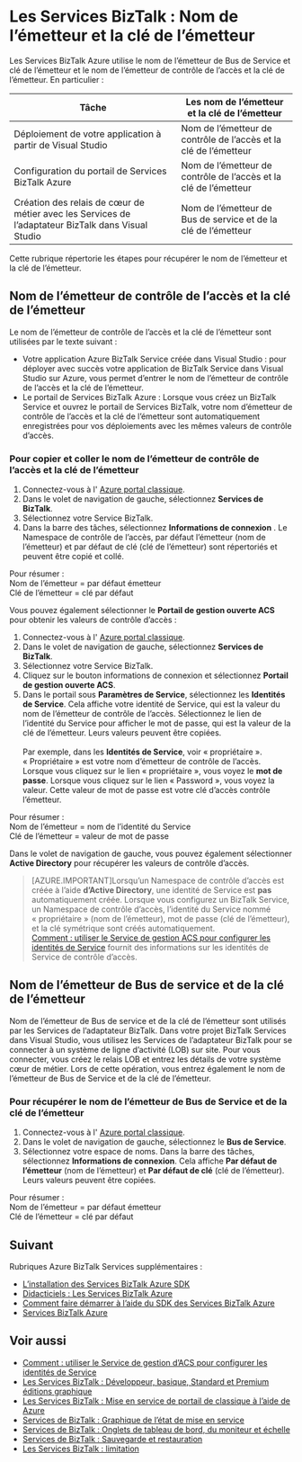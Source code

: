 <properties 
    pageTitle="Nom de l’émetteur et la clé de l’émetteur dans les Services BizTalk | Microsoft Azure" 
    description="Découvrez comment récupérer le nom de l’émetteur et la clé de l’émetteur de Bus des services ou de contrôle d’accès (ACS) dans les Services BizTalk. MABS, WABS" 
    services="biztalk-services" 
    documentationCenter="" 
    authors="MandiOhlinger" 
    manager="erikre" 
    editor=""/>

<tags 
    ms.service="biztalk-services" 
    ms.workload="integration" 
    ms.tgt_pltfrm="na" 
    ms.devlang="na" 
    ms.topic="article" 
    ms.date="08/15/2016" 
    ms.author="mandia"/>




# <a name="biztalk-services-issuer-name-and-issuer-key"></a>Les Services BizTalk : Nom de l’émetteur et la clé de l’émetteur

Les Services BizTalk Azure utilise le nom de l’émetteur de Bus de Service et clé de l’émetteur et le nom de l’émetteur de contrôle de l’accès et la clé de l’émetteur. En particulier :

Tâche | Les nom de l’émetteur et la clé de l’émetteur
--- | ---
Déploiement de votre application à partir de Visual Studio | Nom de l’émetteur de contrôle de l’accès et la clé de l’émetteur
Configuration du portail de Services BizTalk Azure | Nom de l’émetteur de contrôle de l’accès et la clé de l’émetteur
Création des relais de cœur de métier avec les Services de l’adaptateur BizTalk dans Visual Studio | Nom de l’émetteur de Bus de service et de la clé de l’émetteur

Cette rubrique répertorie les étapes pour récupérer le nom de l’émetteur et la clé de l’émetteur. 

## <a name="access-control-issuer-name-and-issuer-key"></a>Nom de l’émetteur de contrôle de l’accès et la clé de l’émetteur
Le nom de l’émetteur de contrôle de l’accès et la clé de l’émetteur sont utilisées par le texte suivant :

- Votre application Azure BizTalk Service créée dans Visual Studio : pour déployer avec succès votre application de BizTalk Service dans Visual Studio sur Azure, vous permet d’entrer le nom de l’émetteur de contrôle de l’accès et la clé de l’émetteur. 
- Le portail de Services BizTalk Azure : Lorsque vous créez un BizTalk Service et ouvrez le portail de Services BizTalk, votre nom d’émetteur de contrôle de l’accès et la clé de l’émetteur sont automatiquement enregistrées pour vos déploiements avec les mêmes valeurs de contrôle d’accès.

### <a name="to-copy-and-paste-the-access-control-issuer-name-and-issuer-key"></a>Pour copier et coller le nom de l’émetteur de contrôle de l’accès et la clé de l’émetteur

1. Connectez-vous à l' [Azure portal classique](http://go.microsoft.com/fwlink/p/?LinkID=213885).
2. Dans le volet de navigation de gauche, sélectionnez **Services de BizTalk**.
3. Sélectionnez votre Service BizTalk. 
4. Dans la barre des tâches, sélectionnez **Informations de connexion** . Le Namespace de contrôle de l’accès, par défaut l’émetteur (nom de l’émetteur) et par défaut de clé (clé de l’émetteur) sont répertoriés et peuvent être copié et collé.  

Pour résumer :  
Nom de l’émetteur = par défaut émetteur  
Clé de l’émetteur = clé par défaut


Vous pouvez également sélectionner le **Portail de gestion ouverte ACS** pour obtenir les valeurs de contrôle d’accès :

1. Connectez-vous à l' [Azure portal classique](http://go.microsoft.com/fwlink/p/?LinkID=213885).
2. Dans le volet de navigation de gauche, sélectionnez **Services de BizTalk**.
3. Sélectionnez votre Service BizTalk.
4. Cliquez sur le bouton informations de connexion et sélectionnez **Portail de gestion ouverte ACS**.
5. Dans le portail sous **Paramètres de Service**, sélectionnez les **Identités de Service**. Cela affiche votre identité de Service, qui est la valeur du nom de l’émetteur de contrôle de l’accès. Sélectionnez le lien de l’identité du Service pour afficher le mot de passe, qui est la valeur de la clé de l’émetteur. Leurs valeurs peuvent être copiées.<br/><br/>
Par exemple, dans les **Identités de Service**, voir « propriétaire ». « Propriétaire » est votre nom d’émetteur de contrôle de l’accès. Lorsque vous cliquez sur le lien « propriétaire », vous voyez le **mot de passe**. Lorsque vous cliquez sur le lien « Password », vous voyez la valeur. Cette valeur de mot de passe est votre clé d’accès contrôle l’émetteur.  

Pour résumer :  
Nom de l’émetteur = nom de l’identité du Service  
Clé de l’émetteur = valeur de mot de passe

Dans le volet de navigation de gauche, vous pouvez également sélectionner **Active Directory** pour récupérer les valeurs de contrôle d’accès. 

> [AZURE.IMPORTANT]Lorsqu’un Namespace de contrôle d’accès est créée à l’aide **d’Active Directory**, une identité de Service est **pas** automatiquement créée. Lorsque vous configurez un BizTalk Service, un Namespace de contrôle d’accès, l’identité du Service nommé « propriétaire » (nom de l’émetteur), mot de passe (clé de l’émetteur), et la clé symétrique sont créés automatiquement.<br /> 
[Comment : utiliser le Service de gestion ACS pour configurer les identités de Service](http://go.microsoft.com/fwlink/p/?LinkID=303942) fournit des informations sur les identités de Service de contrôle d’accès.


## <a name="service-bus-issuer-name-and-issuer-key"></a>Nom de l’émetteur de Bus de service et de la clé de l’émetteur
Nom de l’émetteur de Bus de service et de la clé de l’émetteur sont utilisés par les Services de l’adaptateur BizTalk. Dans votre projet BizTalk Services dans Visual Studio, vous utilisez les Services de l’adaptateur BizTalk pour se connecter à un système de ligne d’activité (LOB) sur site. Pour vous connecter, vous créez le relais LOB et entrez les détails de votre système cœur de métier. Lors de cette opération, vous entrez également le nom de l’émetteur de Bus de Service et de la clé de l’émetteur.

### <a name="to-retrieve-the-service-bus-issuer-name-and-issuer-key"></a>Pour récupérer le nom de l’émetteur de Bus de Service et de la clé de l’émetteur

1. Connectez-vous à l' [Azure portal classique](http://go.microsoft.com/fwlink/p/?LinkID=213885).
2. Dans le volet de navigation de gauche, sélectionnez le **Bus de Service**.
3. Sélectionnez votre espace de noms. Dans la barre des tâches, sélectionnez **Informations de connexion**. Cela affiche **Par défaut de l’émetteur** (nom de l’émetteur) et **Par défaut de clé** (clé de l’émetteur). Leurs valeurs peuvent être copiées.  

Pour résumer :  
Nom de l’émetteur = par défaut émetteur  
Clé de l’émetteur = clé par défaut

## <a name="next"></a>Suivant
Rubriques Azure BizTalk Services supplémentaires :

-  [L’installation des Services BizTalk Azure SDK](http://go.microsoft.com/fwlink/p/?LinkID=241589)<br/>
-  [Didacticiels : Les Services BizTalk Azure](http://go.microsoft.com/fwlink/p/?LinkID=236944)<br/>
-  [Comment faire démarrer à l’aide du SDK des Services BizTalk Azure](http://go.microsoft.com/fwlink/p/?LinkID=302335)<br/>
-  [Services BizTalk Azure](http://go.microsoft.com/fwlink/p/?LinkID=303664)<br/>


## <a name="see-also"></a>Voir aussi
-  [Comment : utiliser le Service de gestion d’ACS pour configurer les identités de Service](http://go.microsoft.com/fwlink/p/?LinkID=303942)<br/>
- [Les Services BizTalk : Développeur, basique, Standard et Premium éditions graphique](http://go.microsoft.com/fwlink/p/?LinkID=302279)<br/>
- [Les Services BizTalk : Mise en service de portail de classique à l’aide de Azure](http://go.microsoft.com/fwlink/p/?LinkID=302280)<br/>
- [Services de BizTalk : Graphique de l’état de mise en service](http://go.microsoft.com/fwlink/p/?LinkID=329870)<br/>
- [Services de BizTalk : Onglets de tableau de bord, du moniteur et échelle](http://go.microsoft.com/fwlink/p/?LinkID=302281)<br/>
- [Services de BizTalk : Sauvegarde et restauration](http://go.microsoft.com/fwlink/p/?LinkID=329873)<br/>
- [Les Services BizTalk : limitation](http://go.microsoft.com/fwlink/p/?LinkID=302282)<br/>
 

